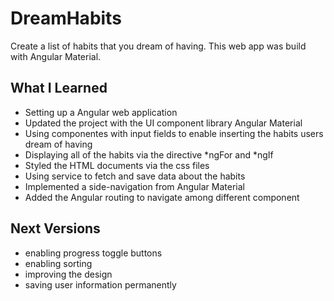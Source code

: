 # DreamHabits
Create a list of habits that you dream of having. This web app was build with Angular Material.

## What I Learned
* Setting up a Angular web application 
* Updated the project with the UI component library Angular Material
* Using componentes with input fields to enable inserting the habits users dream of having
* Displaying all of the habits via the directive  *ngFor and *ngIf 
* Styled the HTML documents via the css files
* Using service to fetch and save data about the habits
* Implemented a side-navigation from Angular Material
* Added the Angular routing to navigate among different component

## Next Versions
* enabling progress toggle buttons
* enabling sorting
* improving the design
* saving user information permanently
